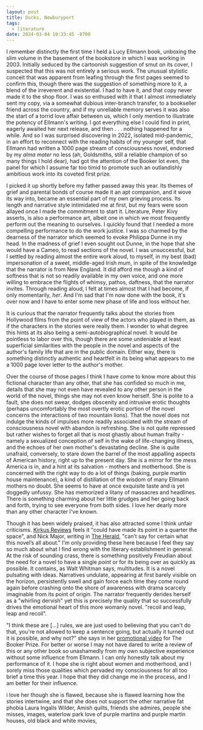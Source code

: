 ```yaml
---
layout: post
title: Ducks, Newburyport
tags:
  - literature
date: 2024-03-04 10:33:45 -0700
---
```


I remember distinctly the first time I held a Lucy Ellmann book, unboxing the slim volume in the basement of the bookstore in which I was working in 2003. Initially seduced by the cartoonish suggestion of smut on its cover, I suspected that this was not entirely a serious work. The unusual stylistic conceit that was apparent from leafing through the first pages seemed to confirm this, though there was the suggestion of something more to it, a blend of the irreverent and existential. I had to have it, and that copy never made it to the shop floor. I was so enthused with it that I almost immediately sent my copy, via a somewhat dubious inter-branch transfer, to a bookseller friend across the country, and if my unreliable memory serves it was also the start of a torrid love affair between us, which I only mention to illustrate the potency of Ellmann's writing. I got everything else I could find in print, eagerly awaited her next release, and then . . . nothing happened for a while. And so I was surprised discovering in 2022, isolated mid-pandemic, in an effort to reconnect with the reading habits of my younger self, that Ellmann had written a 1000 page stream of consciousness novel, endorsed by my *alma mater* no less (ah, Goldsmiths, still a reliable champion of so many things I hold dear), had got the attention of the Booker lot even, the panel for which I assume far too timid to promote such an outlandishly ambitious work into its coveted first prize.

I picked it up shortly before my father passed away this year. Its themes of grief and parental bonds of course made it an apt companion, and it wove its way into, became an essential part of my own grieving process. Its length and narrative style intimidated me at first, but my fears were soon allayed once I made the commitment to start it. Literature, Peter Kivy asserts, is also a performance art, albeit one in which we most frequently perform out the meaning to ourselves. I quickly found that I needed a more compelling performance to do the work justice. I was so charmed by the dearness of the narrator which seemed to evoke Philippa Dunne in my head. In the madness of grief I even sought out Dunne, in the hope that she would have a Cameo, to read sections of the novel. I was unsuccessful, but I settled by reading almost the entire work aloud, to myself, in my best (bad) impersonation of a sweet, middle-aged Irish mum, in spite of the knowledge that the narrator is from New England. It did afford me though a kind of softness that is not so readily available in my own voice, and one more willing to embrace the flights of whimsy, pathos, daftness, that the narrator invites. Through reading aloud, I felt at times almost that I had become, if only momentarily, *her*. And I'm sad that I'm now done with the book, it's over now and I have to enter some new phase of life and loss without her.

It is curious that the narrator frequently talks about the stories from Hollywood films from the point of view of the actors who played in them, as if the characters in the stories were really them. I wonder to what degree this hints at its also being a semi-autobiographical novel. It would be pointless to labor over this, though there are some undeniable at least superficial similarities with the people in the novel and aspects of the author's family life that are in the public domain. Either way, there is something distinctly authentic and heartfelt in its being what appears to me a 1000 page lover letter to the author's mother.

Over the course of those pages I think I have come to know more about this fictional character than any other, that she has confided so much in me, details that she may not even have revealed to any other person in the world of the novel, things she may not even know herself. She is polite to a fault, she does not swear, dodges obscenity and intrusive erotic thoughts (perhaps uncomfortably the most overtly erotic portion of the novel concerns the interactions of two mountain lions). That the novel does not indulge the kinds of impulses more readily associated with the stream of consciousness novel with abandon is refreshing. She is not quite repressed but rather wishes to forget all that is most ghastly about human frailty - namely a sexualized conception of self in the wake of life-changing illness, and the echoes of her own mother's devastating decline. She is quite unafraid, conversely, to stare down the barrel of the most appalling aspects of American history, right up to the present day. She is a mirror for the mess America is in, and a hint at its salvation - mothers and motherhood. She is concerned with the right way to do a lot of things (baking, purple martin house maintenance), a kind of distillation of the wisdom of many Ellmann mothers no doubt. She seems to have at once exquisite taste and is yet doggedly unfussy. She has memorized a litany of massacres and headlines. There is something charming about her little grudges and her going back and forth, trying to see everyone from both sides. I love her dearly more than any other character I've known.

Though it has been widely praised, it has also attracted some I think unfair criticisms. [Kirkus Reviews] feels it "could have made its point in a quarter the space", and Nick Major, writing in [The Herald], "can’t say for certain what this novel’s all about." I'm only providing these here because I feel they say so much about what I find wrong with the literary establishment in general. At the risk of sounding crass, there is something positively Freudian about the need for a novel to have a single *point* or for its being over as quickly as possible. It contains, as Walt Whitman says, multitudes. It is a novel pulsating with ideas. Narratives undulate, appearing at first barely visible on the horizon, persistently swell and gain force each time they come round again before crashing onto the shore of awareness with drama scarcely imaginable from its point of origin. The narrator frequently derides herself as a "whirling dervish" yet this is precisely the quality that so successfully drives the emotional heart of this more womanly novel. "recoil and leap, leap and recoil".

"I think these are [...] rules, we are just used to believing that you can't do that, you're not allowed to keep a sentence going, but actually it turned out it is possible, and why not?" she says in her [promotional video] for The Booker Prize. For better or worse I may not have dared to write a review of this or any other book so unashamedly from my own subjective experience without some influence from Ellmann. I can only honestly talk about my performance of it. I hope she is right about women and motherhood, and I sorely miss those qualities which pervaded my consciousness for all too brief a time this year. I hope that they did change me in the process, and I am better for their influence.

i love her though she is flawed, because she is flawed
learning how the stories intertwine, and that she does not support the other narrative
fat phobia
Laura Ingalls Wilder, Amish quilts, friends she admires, people she misses, images, waterlow park
love of purple martins and purple martin houses, old black and white movies,

[Kirkus Reviews]: https://www.kirkusreviews.com/book-reviews/lucy-ellmann/ducks-newburyport/
[promotional video]: https://www.youtube.com/watch?v=iC1KcN8PR-I
[The Herald]: https://www.heraldscotland.com/life_style/arts_ents/17756116.review-ducks-newburyport-lucy-ellmann
